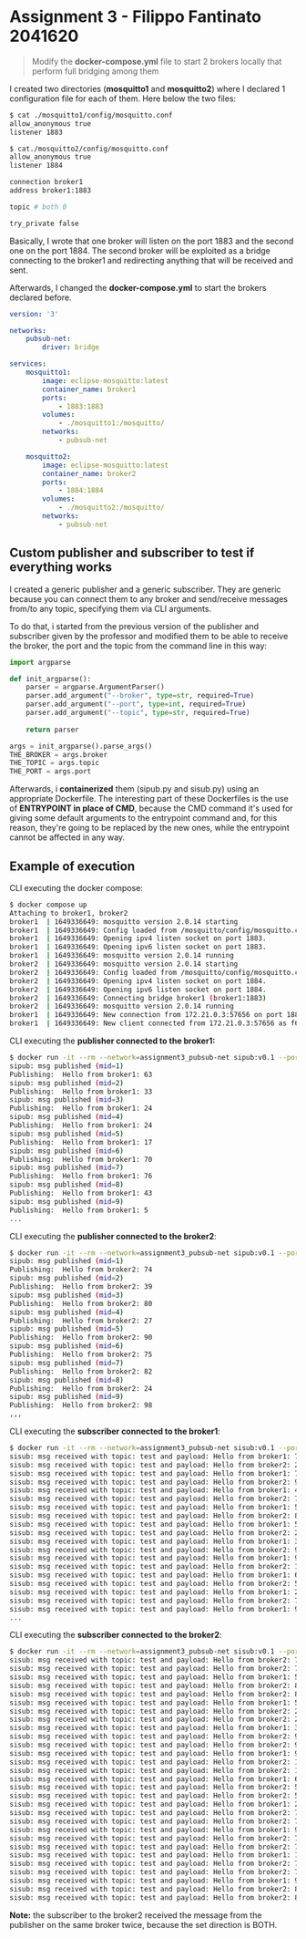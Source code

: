 # Assignment 3 - Filippo Fantinato 2041620

> Modify the **docker-compose.yml** file to start 2 brokers locally that perform full bridging among them

I created two directories (**mosquitto1** and **mosquitto2**) where I declared 1 configuration file for each of them. Here below the two files:

```bash
$ cat ./mosquitto1/config/mosquitto.conf
allow_anonymous true
listener 1883
```

```bash
$ cat./mosquitto2/config/mosquitto.conf
allow_anonymous true
listener 1884

connection broker1
address broker1:1883

topic # both 0

try_private false
```

Basically, I wrote that one broker will listen on the port 1883 and the second one on the port 1884. The second broker will be exploited as a bridge connecting to the broker1 and redirecting anything that will be received and sent.

Afterwards, I changed the **docker-compose.yml** to start the brokers declared before.

```yaml
version: '3'

networks: 
    pubsub-net:
        driver: bridge

services:
    mosquitto1:
        image: eclipse-mosquitto:latest
        container_name: broker1
        ports:
            - 1883:1883
        volumes:
            - ./mosquitto1:/mosquitto/
        networks: 
            - pubsub-net

    mosquitto2:
        image: eclipse-mosquitto:latest
        container_name: broker2
        ports:
            - 1884:1884
        volumes:
            - ./mosquitto2:/mosquitto/
        networks: 
            - pubsub-net
```
## Custom publisher and subscriber to test if everything works

I created a generic publisher and  a generic subscriber. They are generic because you can connect them to any broker and send/receive messages from/to any topic, specifying them via CLI arguments.

To do that, i started from the previous version of the publisher and subscriber given by the professor and modified them to be able to receive the broker, the port and the topic from the command line in this way: 

```python
import argparse

def init_argparse():
	parser = argparse.ArgumentParser()
	parser.add_argument("--broker", type=str, required=True)
	parser.add_argument("--port", type=int, required=True)
	parser.add_argument("--topic", type=str, required=True)
	
	return parser

args = init_argparse().parse_args()
THE_BROKER = args.broker
THE_TOPIC = args.topic
THE_PORT = args.port
```

Afterwards, i **containerized** them (sipub.py and sisub.py) using an appropriate Dockerfile. The interesting part of these Dockerfiles is the use of **ENTRYPOINT in place of CMD**, because the CMD command it's used for giving some default arguments to the entrypoint command and, for this reason, they're going to be replaced by the new ones, while the entrypoint cannot be affected in any way.

## Example of execution

CLI executing the docker compose:

```bash
$ docker compose up
Attaching to broker1, broker2
broker1  | 1649336649: mosquitto version 2.0.14 starting
broker1  | 1649336649: Config loaded from /mosquitto/config/mosquitto.conf.
broker1  | 1649336649: Opening ipv4 listen socket on port 1883.
broker1  | 1649336649: Opening ipv6 listen socket on port 1883.
broker1  | 1649336649: mosquitto version 2.0.14 running
broker2  | 1649336649: mosquitto version 2.0.14 starting
broker2  | 1649336649: Config loaded from /mosquitto/config/mosquitto.conf.
broker2  | 1649336649: Opening ipv4 listen socket on port 1884.
broker2  | 1649336649: Opening ipv6 listen socket on port 1884.
broker2  | 1649336649: Connecting bridge broker1 (broker1:1883)
broker2  | 1649336649: mosquitto version 2.0.14 running
broker1  | 1649336649: New connection from 172.21.0.3:57656 on port 1883.
broker1  | 1649336649: New client connected from 172.21.0.3:57656 as f6c867740aaf.broker1 (p2, c0, k60)
```

CLI executing the **publisher connected to the broker1:**

```bash
$ docker run -it --rm --network=assignment3_pubsub-net sipub:v0.1 --port 1883 --broker broker1 --topic 'test'
sipub: msg published (mid=1)
Publishing:  Hello from broker1: 63
sipub: msg published (mid=2)
Publishing:  Hello from broker1: 33
sipub: msg published (mid=3)
Publishing:  Hello from broker1: 24
sipub: msg published (mid=4)
Publishing:  Hello from broker1: 24
sipub: msg published (mid=5)
Publishing:  Hello from broker1: 17
sipub: msg published (mid=6)
Publishing:  Hello from broker1: 70
sipub: msg published (mid=7)
Publishing:  Hello from broker1: 76
sipub: msg published (mid=8)
Publishing:  Hello from broker1: 43
sipub: msg published (mid=9)
Publishing:  Hello from broker1: 5
...
```

CLI executing the **publisher connected to the broker2**:

```bash
$ docker run -it --rm --network=assignment3_pubsub-net sipub:v0.1 --port 1884 --broker broker2 --topic 'test'
sipub: msg published (mid=1)
Publishing:  Hello from broker2: 74
sipub: msg published (mid=2)
Publishing:  Hello from broker2: 39
sipub: msg published (mid=3)
Publishing:  Hello from broker2: 80
sipub: msg published (mid=4)
Publishing:  Hello from broker2: 27
sipub: msg published (mid=5)
Publishing:  Hello from broker2: 90
sipub: msg published (mid=6)
Publishing:  Hello from broker2: 75
sipub: msg published (mid=7)
Publishing:  Hello from broker2: 82
sipub: msg published (mid=8)
Publishing:  Hello from broker2: 24
sipub: msg published (mid=9)
Publishing:  Hello from broker2: 98
,,,
```

CLI executing the **subscriber connected to the broker1**:

```bash
$ docker run -it --rm --network=assignment3_pubsub-net sisub:v0.1 --port 1883 --broker broker1 --topic '#'
sisub: msg received with topic: test and payload: Hello from broker1: 70
sisub: msg received with topic: test and payload: Hello from broker2: 27
sisub: msg received with topic: test and payload: Hello from broker1: 76
sisub: msg received with topic: test and payload: Hello from broker2: 90
sisub: msg received with topic: test and payload: Hello from broker1: 43
sisub: msg received with topic: test and payload: Hello from broker2: 75
sisub: msg received with topic: test and payload: Hello from broker1: 5
sisub: msg received with topic: test and payload: Hello from broker2: 82
sisub: msg received with topic: test and payload: Hello from broker1: 50
sisub: msg received with topic: test and payload: Hello from broker2: 24
sisub: msg received with topic: test and payload: Hello from broker1: 38
sisub: msg received with topic: test and payload: Hello from broker2: 98
sisub: msg received with topic: test and payload: Hello from broker1: 93
sisub: msg received with topic: test and payload: Hello from broker2: 19
sisub: msg received with topic: test and payload: Hello from broker1: 69
sisub: msg received with topic: test and payload: Hello from broker2: 54
sisub: msg received with topic: test and payload: Hello from broker1: 28
sisub: msg received with topic: test and payload: Hello from broker2: 70
sisub: msg received with topic: test and payload: Hello from broker1: 98
...
```

CLI executing the **subscriber connected to the broker2**:

```bash
$ docker run -it --rm --network=assignment3_pubsub-net sisub:v0.1 --port 1884 --broker broker2 --topic '#'
sisub: msg received with topic: test and payload: Hello from broker2: 75
sisub: msg received with topic: test and payload: Hello from broker2: 75
sisub: msg received with topic: test and payload: Hello from broker1: 5
sisub: msg received with topic: test and payload: Hello from broker2: 82
sisub: msg received with topic: test and payload: Hello from broker2: 82
sisub: msg received with topic: test and payload: Hello from broker1: 50
sisub: msg received with topic: test and payload: Hello from broker2: 24
sisub: msg received with topic: test and payload: Hello from broker2: 24
sisub: msg received with topic: test and payload: Hello from broker1: 38
sisub: msg received with topic: test and payload: Hello from broker2: 98
sisub: msg received with topic: test and payload: Hello from broker2: 98
sisub: msg received with topic: test and payload: Hello from broker1: 93
sisub: msg received with topic: test and payload: Hello from broker2: 19
sisub: msg received with topic: test and payload: Hello from broker2: 19
sisub: msg received with topic: test and payload: Hello from broker1: 69
sisub: msg received with topic: test and payload: Hello from broker2: 54
sisub: msg received with topic: test and payload: Hello from broker2: 54
sisub: msg received with topic: test and payload: Hello from broker1: 28
sisub: msg received with topic: test and payload: Hello from broker2: 70
sisub: msg received with topic: test and payload: Hello from broker2: 70
sisub: msg received with topic: test and payload: Hello from broker1: 98
sisub: msg received with topic: test and payload: Hello from broker2: 71
sisub: msg received with topic: test and payload: Hello from broker2: 71
sisub: msg received with topic: test and payload: Hello from broker1: 16
sisub: msg received with topic: test and payload: Hello from broker2: 74
sisub: msg received with topic: test and payload: Hello from broker2: 74
sisub: msg received with topic: test and payload: Hello from broker1: 92
sisub: msg received with topic: test and payload: Hello from broker2: 81
sisub: msg received with topic: test and payload: Hello from broker2: 81
```

**Note:** the subscriber to the broker2 received the message from the publisher on the same broker twice, because the set direction is BOTH.